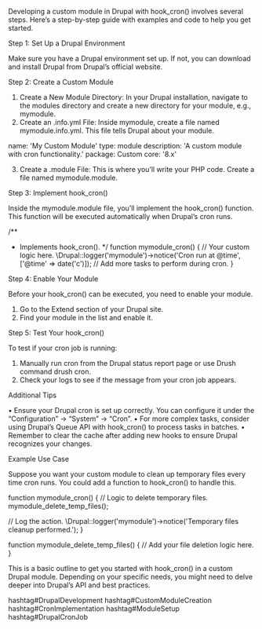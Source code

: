 Developing a custom module in Drupal with hook_cron() involves several steps. Here’s a step-by-step guide with examples and code to help you get started.

Step 1: Set Up a Drupal Environment

Make sure you have a Drupal environment set up. If not, you can download and install Drupal from Drupal’s official website.

Step 2: Create a Custom Module

 1. Create a New Module Directory: In your Drupal installation, navigate to the modules directory and create a new directory for your module, e.g., mymodule.
 2. Create an .info.yml File: Inside mymodule, create a file named mymodule.info.yml. This file tells Drupal about your module.

name: 'My Custom Module'
type: module
description: 'A custom module with cron functionality.'
package: Custom
core: '8.x'


 3. Create a .module File: This is where you’ll write your PHP code. Create a file named mymodule.module.

Step 3: Implement hook_cron()

Inside the mymodule.module file, you’ll implement the hook_cron() function. This function will be executed automatically when Drupal’s cron runs.

/**
 * Implements hook_cron().
 */
function mymodule_cron() {
 // Your custom logic here.
 \Drupal::logger('mymodule')->notice('Cron run at @time', ['@time' => date('c')]);
 // Add more tasks to perform during cron.
}

Step 4: Enable Your Module

Before your hook_cron() can be executed, you need to enable your module.

 1. Go to the Extend section of your Drupal site.
 2. Find your module in the list and enable it.

Step 5: Test Your hook_cron()

To test if your cron job is running:

 1. Manually run cron from the Drupal status report page or use Drush command drush cron.
 2. Check your logs to see if the message from your cron job appears.

Additional Tips

 • Ensure your Drupal cron is set up correctly. You can configure it under the “Configuration” -> “System” -> “Cron”.
 • For more complex tasks, consider using Drupal’s Queue API with hook_cron() to process tasks in batches.
 • Remember to clear the cache after adding new hooks to ensure Drupal recognizes your changes.

Example Use Case

Suppose you want your custom module to clean up temporary files every time cron runs. You could add a function to hook_cron() to handle this.

function mymodule_cron() {
 // Logic to delete temporary files.
 mymodule_delete_temp_files();

 // Log the action.
 \Drupal::logger('mymodule')->notice('Temporary files cleanup performed.');
}

function mymodule_delete_temp_files() {
 // Add your file deletion logic here.
}

This is a basic outline to get you started with hook_cron() in a custom Drupal module. Depending on your specific needs, you might need to delve deeper into Drupal’s API and best practices.

hashtag#DrupalDevelopment hashtag#CustomModuleCreation hashtag#CronImplementation hashtag#ModuleSetup
hashtag#DrupalCronJob
